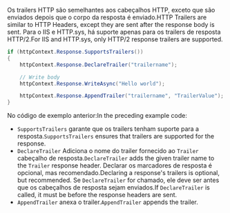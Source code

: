 <span data-ttu-id="91178-101">Os trailers HTTP são semelhantes aos cabeçalhos HTTP, exceto que são enviados depois que o corpo da resposta é enviado.</span><span class="sxs-lookup"><span data-stu-id="91178-101">HTTP Trailers are similar to HTTP Headers, except they are sent after the response body is sent.</span></span> <span data-ttu-id="91178-102">Para o IIS e HTTP.sys, há suporte apenas para os trailers de resposta HTTP/2.</span><span class="sxs-lookup"><span data-stu-id="91178-102">For IIS and HTTP.sys, only HTTP/2 response trailers are supported.</span></span>

```csharp
if (httpContext.Response.SupportsTrailers())
{
    httpContext.Response.DeclareTrailer("trailername"); 

    // Write body
    httpContext.Response.WriteAsync("Hello world");

    httpContext.Response.AppendTrailer("trailername", "TrailerValue");
}
```

<span data-ttu-id="91178-103">No código de exemplo anterior:</span><span class="sxs-lookup"><span data-stu-id="91178-103">In the preceding example code:</span></span>

* <span data-ttu-id="91178-104">`SupportsTrailers` garante que os trailers tenham suporte para a resposta.</span><span class="sxs-lookup"><span data-stu-id="91178-104">`SupportsTrailers` ensures that trailers are supported for the response.</span></span>
* <span data-ttu-id="91178-105">`DeclareTrailer` Adiciona o nome do trailer fornecido ao `Trailer` cabeçalho de resposta.</span><span class="sxs-lookup"><span data-stu-id="91178-105">`DeclareTrailer` adds the given trailer name to the `Trailer` response header.</span></span> <span data-ttu-id="91178-106">Declarar os marcadores de resposta é opcional, mas recomendado.</span><span class="sxs-lookup"><span data-stu-id="91178-106">Declaring a response's trailers is optional, but recommended.</span></span> <span data-ttu-id="91178-107">Se `DeclareTrailer` for chamado, ele deve ser antes que os cabeçalhos de resposta sejam enviados.</span><span class="sxs-lookup"><span data-stu-id="91178-107">If `DeclareTrailer` is called, it must be before the response headers are sent.</span></span>
* <span data-ttu-id="91178-108">`AppendTrailer` anexa o trailer.</span><span class="sxs-lookup"><span data-stu-id="91178-108">`AppendTrailer` appends the trailer.</span></span>
